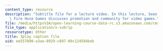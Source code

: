 ```yaml
---
content_type: resource
description: "Subtitle file for a lecture video. In this lecture, Sean Baptiste from\
  \ Fire Hose Games discusses promotion and community for video games.\t\t\t\t"
file: /media/https%3A/open-learning-course-data-rc.s3.amazonaws.com/cms-611j-creating-video-games-fall-2014/ee557890a3ae8929c89709c124584beb_zaabQDKK8WY.srt
file_type: application/x-subrip
resourcetype: Other
title: 3play caption file
uid: ee557890-a3ae-8929-c897-09c124584beb
---
```

